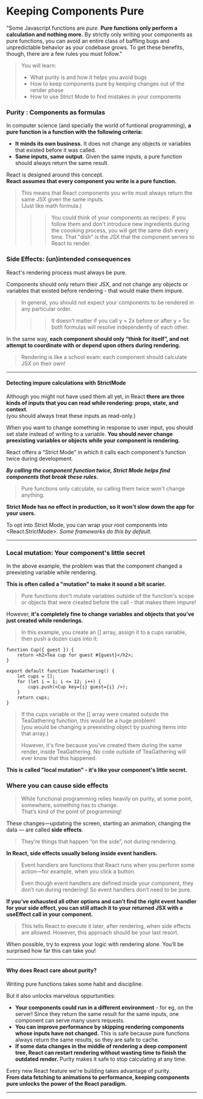 # Keeping Components Pure

"Some Javascript functions are _pure._ **Pure functions only perform a calculation and nothing more.** By strictly only writing your components as pure functions, you can avoid an entire class of baffling bugs and unpredictable behavior as your codebase grows. To get these benefits, though, there are a few rules you must follow."

> You will learn:
>
> - What purity is and how it helps you avoid bugs
> - How to keep components pure by keeping changes out of the render phase
> - How to use Strict Mode to find mistakes in your components

### Purity : Components as formulas

In computer science (and specially the world of funtional programming), **a pure function is a function with the following criteria:**

- **It minds its own business.**
  It does not change any objects or variables that existed before it was called.
- **Same inputs, same output.**
  Given the same inputs, a pure function should always return the same result.

React is designed around this concept.  
**React assumes that every component you write is a pure function.**

> This means that React components you write must always return the same JSX given the same inputs.  
> (Just like math formula.)
>
> > > You could think of your components as recipes: if you follow them and don't introduce new ingredients during the coooking process, you will get the same dish every time. That "dish" is the JSX that the component serves to React to render.

### Side Effects: (un)intended consequences

React's rendering process must always be pure.

Components should only return their JSX, and not change any objects or variables that existed before rendering - that would make them impure.

> In general, you should not expect your components to be rendered in any particular order.
>
> > > It doesn’t matter if you call y = 2x before or after y = 5x: both formulas will resolve independently of each other.

In the same way, **each component should only “think for itself”, and not attempt to coordinate with or depend upon others during rendering.**

> Rendering is like a school exam: each component should calculate JSX on their own!

---

#### Detecting impure calculations with StrictMode

Although you might not have used them all yet, in React **there are three kinds of inputs that you can read while rendering: props, state, and context**.  
(you should always treat these inputs as read-only.)

When you want to change something in response to user input, you should set state instead of writing to a variable. **You should never change preexisting variables or objects while your component is rendering.**

React offers a "Strict Mode" in which it calls each component's function twice during development.

**_By calling the component function twice, Strict Mode helps find components that break these rules._**

> Pure functions only calculate, so calling them twice won't change anything.

**Strict Mode has no effect in production, so it won't slow down the app for your users.**

To opt into Strict Mode, you can wrap your root components into <React.StrictMode>. _Some frameworks do this by default._

---

### Local mutation: Your component's little secret

In the above example, the problem was that the component changed a preexisting variable while rendering.

**This is often called a "mutation" to make it sound a bit scarier.**

> Pure functions don't mutate variables outside of the function's scope or objects that were created before the call - that makes them impure!

However, **it's completely fine to change variables and objects that you've just created while renderings.**

> In this example, you create an [] array, assign it to a cups variable, then push a dozen cups into it:

    function Cup({ guest }) {
        return <h2>Tea cup for guest #{guest}</h2>;
    }

    export default function TeaGathering() {
        let cups = [];
        for (let i = 1; i <= 12; i++) {
            cups.push(<Cup key={i} guest={i} />);
        }
        return cups;
    }

> If the cups variable or the [] array were created outside the TeaGathering function, this would be a huge problem!  
> (you would be changing a preexisting object by pushing items into that array.)
>
> However, it's fine because you've created them during the same render, inside TeaGathering. No code outside of TeaGathering will ever know that this happened.

**This is called "local mutation" - it's like your component's little secret.**

### Where you can cause side effects

> While functional programming relies heavily on purity, at some point, somewhere, something has to change.  
> That’s kind of the point of programming!

These changes—updating the screen, starting an animation, changing the data — are called **side effects**.

> They’re things that happen “on the side”, not during rendering.

**In React, side effects usually belong inside event handlers.**

> Event handlers are functions that React runs when you perform some action—for example, when you click a button.
>
> Even though event handlers are defined inside your component, they don’t run during rendering! So event handlers don’t need to be pure.

**If you’ve exhausted all other options and can’t find the right event handler for your side effect, you can still attach it to your returned JSX with a useEffect call in your component.**

> This tells React to execute it later, after rendering, when side effects are allowed. However, this approach should be your last resort.

When possible, try to express your logic with rendering alone. You’ll be surprised how far this can take you!

---

#### Why does React care about purity?

Writing pure functions takes some habit and discipline.

But it also unlocks marvelous oppurtunities:

- **Your components could run in a different environment** - for eg, on the server! Since they return the same result for the same inputs, one component can serve many users requests.
- **You can improve performance by skipping rendering components whose inputs have not changed.** This is safe because pure functions always return the same results, so they are safe to cache.
- **If some data changes in the middle of rendering a deep component tree, React can restart rendering without wasting time to finish the outdated render.** Purity makes it safe to stop calculating at any time.

Every new React feature we're building takes advantage of purity.  
**From data fetching to animations to performance, keeping components pure unlocks the power of the React paradigm.**

---
